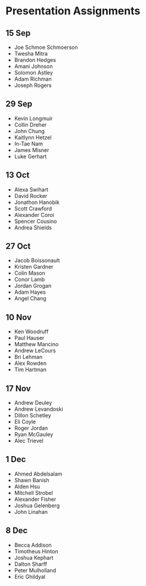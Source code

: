 # Presentation Assignments

## 15 Sep
- Joe Schmoe Schmoerson
- Twesha Mitra
- Brandon Hedges
- Amani Johnson
- Solomon Astley
- Adam Richman
- Joseph Rogers

## 29 Sep
- Kevin Longmuir
- Collin Dreher
- John Chung
- Kaitlynn Hetzel
- In-Tae Nam
- James Misner
- Luke Gerhart

## 13 Oct
- Alexa Swihart
- David Rocker
- Jonathon Hanobik
- Scott Crawford
- Alexander Coroi
- Spencer Cousino
- Andrea Shields

## 27 Oct
- Jacob Boissonault
- Kristen Gardner
- Colin Mason
- Conor Lamb
- Jordan Grogan
- Adam Hayes
- Angel Chang

## 10 Nov
- Ken Woodruff
- Paul Hauser
- Matthew Mancino
- Andrew LeCours
- Bri Lehman
- Alex Rowden
- Tim Hartman

## 17 Nov
- Andrew Deuley
- Andrew Levandoski
- Dillon Schetley
- Eli Coyle
- Roger Jordan
- Ryan McGauley
- Alec Trievel

## 1 Dec
- Ahmed Abdelsalam
- Shawn Banish
- Alden Hsu
- Mitchell Strobel
- Alexander Fisher
- Joshua Gelenberg
- John Linahan

## 8 Dec
- Becca Addison
- Timotheus Hinton
- Joshua Kephart
- Dalton Sharff
- Peter Mulholland
- Eric Ghildyal

